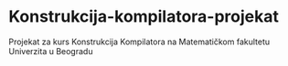# Konstrukcija-kompilatora-projekat
Projekat za kurs Konstrukcija Kompilatora na Matematičkom fakultetu Univerzita u Beogradu
